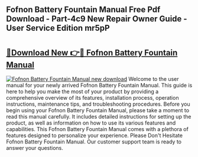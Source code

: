 ## Fofnon Battery Fountain Manual Free Pdf Download - Part-4c9 New Repair Owner Guide - User Service Edition mr5pP

# <h2><a href="http://bc16824.oget.top/?id=Fofnon+Battery+Fountain+Manual">🔗Download New 👉🔴 Fofnon Battery Fountain Manual</a></h2>

[![Fofnon Battery Fountain Manual new download](https://i.imgur.com/5g1atiW.png)](http://bc16824.oget.top/?id=Fofnon+Battery+Fountain+Manual)
Welcome to the user manual for your newly arrived Fofnon Battery Fountain Manual. This guide is here to help you make the most of your product by providing a comprehensive overview of its features, installation process, operation instructions, maintenance tips, and troubleshooting procedures. Before you begin using your Fofnon Battery Fountain Manual, please take a moment to read this manual carefully. It includes detailed instructions for setting up the product, as well as information on how to use its various features and capabilities. This Fofnon Battery Fountain Manual comes with a plethora of features designed to personalize your experience. Please Don't Hesitate Fofnon Battery Fountain Manual. Our customer support team is ready to answer your questions.
